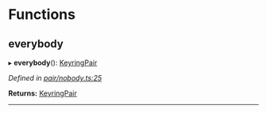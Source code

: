 

# Functions

<a id="everybody"></a>

##  everybody

▸ **everybody**(): [KeyringPair](_types_.md#keyringpair)

*Defined in [pair/nobody.ts:25](https://github.com/polkadot-js/common/blob/74744e6/packages/keyring/src/pair/nobody.ts#L25)*

**Returns:** [KeyringPair](_types_.md#keyringpair)

___

